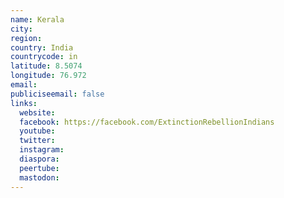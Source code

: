 ```yaml
---
name: Kerala
city:
region:
country: India
countrycode: in
latitude: 8.5074
longitude: 76.972
email:
publiciseemail: false
links:
  website:
  facebook: https://facebook.com/ExtinctionRebellionIndians
  youtube:
  twitter:
  instagram:
  diaspora:
  peertube:
  mastodon:
---
```

